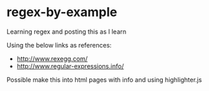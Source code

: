 # regex-by-example
Learning regex and posting this as I learn


Using the below links as references:
- http://www.rexegg.com/
- http://www.regular-expressions.info/


Possible make this into html pages with info and using highlighter.js
